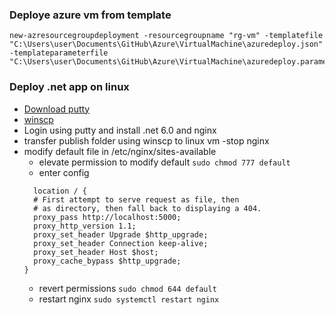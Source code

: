### Deploye azure vm from template

```
new-azresourcegroupdeployment -resourcegroupname "rg-vm" -templatefile "C:\Users\user\Documents\GitHub\Azure\VirtualMachine\azuredeploy.json" -templateparameterfile "C:\Users\user\Documents\GitHub\Azure\VirtualMachine\azuredeploy.parameters.json"
```

### Deploy .net app on linux

- [Download putty](https://www.chiark.greenend.org.uk/~sgtatham/putty/latest.html)
- [winscp](https://winscp.net/eng/download.php)
- Login using putty and install .net 6.0 and nginx
- transfer publish folder using winscp to linux vm
  -stop nginx
- modify default file in /etc/nginx/sites-available
  - elevate permission to modify default `sudo chmod 777 default `
  - enter config
  ```
  	location / {
  	# First attempt to serve request as file, then
  	# as directory, then fall back to displaying a 404.
  	proxy_pass http://localhost:5000;
  	proxy_http_version 1.1;
  	proxy_set_header Upgrade $http_upgrade;
  	proxy_set_header Connection keep-alive;
  	proxy_set_header Host $host;
  	proxy_cache_bypass $http_upgrade;
  }
  ```
  - revert permissions `sudo chmod 644 default`
  - restart nginx `sudo systemctl restart nginx`
